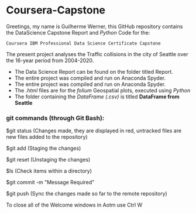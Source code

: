 # Coursera-Capstone

Greetings, my name is Guilherme Werner, this GitHub repository contains the DataScience Capstone Report and <i> Python </i> Code for the:

    Coursera IBM Professional Data Science Certificate Capstone
    
The present project analyses the Traffic collisions in the city of Seattle over the 16-year period from 2004-2020.

<ul>
  <li> The Data Science Report can be found on the folder titled Report. </li>
  <li> The entire project was compiled and run on Anaconda Spyder. </li>
  <li> The entire project was compiled and run on Anaconda Spyder. </li>
  <li> The <i> .html </i> files are for the <i> folium </i> Geospatial plots, executed using <i> Python </i> </li>
  <li> The folder containing the <i> DataFrame (.csv) </i> is titled <b> DataFrame from Seattle </b> </li>
</ul>

<h3> git commands (through Git Bash): </h3> 

$git status
(Changes made, they are displayed in red, untracked files are new files
  added to the repository)

$git add
(Staging the changes)

$git reset
(Unstaging the changes)

$ls
(Check items within a directory)

$git commit -m "Message Required"

$git push
(Sync the changes made so far to the remote repository)

To close all of the Welcome windows in Aotm use Ctrl W
